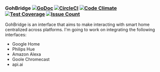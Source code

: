### GohBridge [![GoDoc](https://godoc.org/github.com/ninnemana/gohbridge?status.svg)](https://godoc.org/github.com/ninnemana/gohbridge) [![CircleCI](https://circleci.com/gh/ninnemana/gohbridge/tree/master.svg?style=svg)](https://circleci.com/gh/ninnemana/gohbridge/tree/master) [![Code Climate](https://codeclimate.com/github/ninnemana/gohbridge/badges/gpa.svg)](https://codeclimate.com/github/ninnemana/gohbridge) [![Test Coverage](https://codeclimate.com/github/ninnemana/gohbridge/badges/coverage.svg)](https://codeclimate.com/github/ninnemana/gohbridge/coverage) [![Issue Count](https://codeclimate.com/github/ninnemana/gohbridge/badges/issue_count.svg)](https://codeclimate.com/github/ninnemana/gohbridge)

GohBridge is an interface that aims to make interacting with smart home centralized across platforms. I'm going to work on integrating the following interfaces:

- Google Home
- Philips Hue
- Amazon Alexa
- Goole Chromecast
- api.ai
